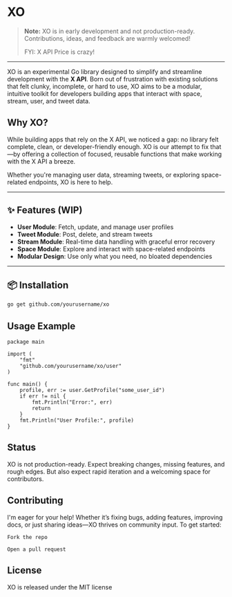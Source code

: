 # XO 
> **Note:** XO is in early development and not production-ready. Contributions, ideas, and feedback are warmly welcomed!
>
> FYI: X API Price is crazy!
---

XO is an experimental Go library designed to simplify and streamline development with the **X API**. Born out of frustration with existing solutions that felt clunky, incomplete, or hard to use, XO aims to be a modular, intuitive toolkit for developers building apps that interact with space, stream, user, and tweet data.

##  Why XO?

While building apps that rely on the X API, we noticed a gap: no library felt complete, clean, or developer-friendly enough. XO is our attempt to fix that—by offering a collection of focused, reusable functions that make working with the X API a breeze.

Whether you're managing user data, streaming tweets, or exploring space-related endpoints, XO is here to help.

---

## ✨ Features (WIP)

- **User Module**: Fetch, update, and manage user profiles
- **Tweet Module**: Post, delete, and stream tweets
- **Stream Module**: Real-time data handling with graceful error recovery
- **Space Module**: Explore and interact with space-related endpoints
- **Modular Design**: Use only what you need, no bloated dependencies

---

## 📦 Installation

```bash
go get github.com/yourusername/xo
```

## Usage Example
```
package main

import (
    "fmt"
    "github.com/yourusername/xo/user"
)

func main() {
    profile, err := user.GetProfile("some_user_id")
    if err != nil {
        fmt.Println("Error:", err)
        return
    }
    fmt.Println("User Profile:", profile)
}
```

## Status
XO is not production-ready. Expect breaking changes, missing features, and rough edges. But also expect rapid iteration and a welcoming space for contributors.

## Contributing
I'm eager for your help! Whether it’s fixing bugs, adding features, improving docs, or just sharing ideas—XO thrives on community input.
To get started:

    Fork the repo

    Open a pull request

## License

XO is released under the  MIT license 
